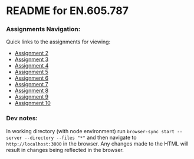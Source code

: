 # README for EN.605.787

### Assignments Navigation:

Quick links to the assignments for viewing:

* [Assignment 2](https://theairportexplorer.github.io/web-development/module2/)
* [Assignment 3](https://theairportexplorer.github.io/web-development/module3/)
* [Assignment 4](https://theairportexplorer.github.io/web-development/module4/)
* [Assignment 5](https://theairportexplorer.github.io/web-development/module5/)
* [Assignment 6](https://theairportexplorer.github.io/web-development/module6/)
* [Assignment 7](https://theairportexplorer.github.io/web-development/module7/)
* [Assignment 8](https://theairportexplorer.github.io/web-development/module8/)
* [Assignment 9](https://theairportexplorer.github.io/web-development/module9/)
* [Assignment 10](https://theairportexplorer.github.io/web-development/module10/)

### Dev notes:

In working directory (with node environment) run
``browser-sync start --server --directory --files "*"`` and then navigate to
``http://localhost:3000`` in the browser. Any changes made to the HTML will
result in changes being reflected in the browser.